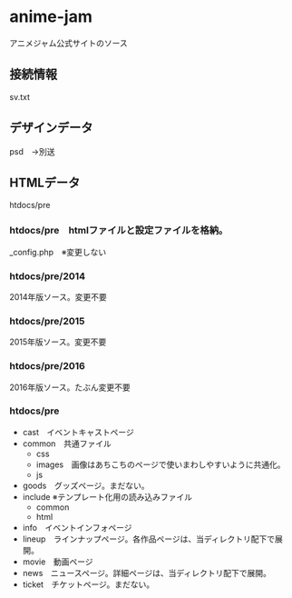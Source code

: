 # anime-jam
アニメジャム公式サイトのソース

## 接続情報
sv.txt

## デザインデータ
psd　→別送


## HTMLデータ
htdocs/pre

### htdocs/pre　htmlファイルと設定ファイルを格納。
_config.php　※変更しない

### htdocs/pre/2014
2014年版ソース。変更不要

### htdocs/pre/2015
2015年版ソース。変更不要

### htdocs/pre/2016
2016年版ソース。たぶん変更不要

### htdocs/pre
* cast　イベントキャストページ
* common　共通ファイル
  * css
  * images　画像はあちこちのページで使いまわしやすいように共通化。
  * js
* goods　グッズページ。まだない。
* include ※テンプレート化用の読み込みファイル
  * common
  * html
* info　イベントインフォページ
* lineup　ラインナップページ。各作品ページは、当ディレクトリ配下で展開。
* movie　動画ページ
* news　ニュースページ。詳細ページは、当ディレクトリ配下で展開。
* ticket　チケットページ。まだない。
